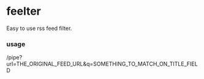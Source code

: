 feelter
=======

Easy to use rss feed filter.

### usage

   /pipe?url=THE_ORIGINAL_FEED_URL&q=SOMETHING_TO_MATCH_ON_TITLE_FIELD
